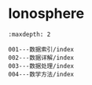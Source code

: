 # Ionosphere

```{toctree}
:maxdepth: 2

001---数据索引/index
002---数据详解/index
003---数据处理/index
004---数学方法/index
```